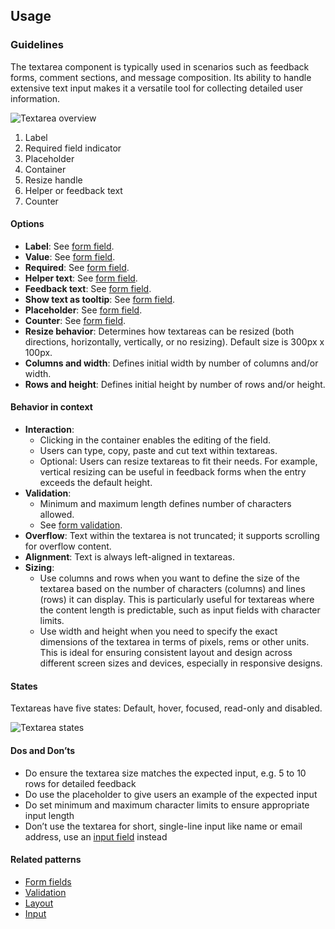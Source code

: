 ## Usage
### Guidelines

The textarea component is typically used in scenarios such as feedback forms, comment sections, and message composition. Its ability to handle extensive text input makes it a versatile tool for collecting detailed user information.

![Textarea overview](https://www.figma.com/design/wEptRgAezDU1z80Cn3eZ0o/iX-Pattern-Illustrations?node-id=3814-1128&t=DtCmoFcLwhf7ke3S-4)

1. Label
2. Required field indicator
3. Placeholder
4. Container
5. Resize handle
6. Helper or feedback text
7. Counter

#### Options

- **Label**: See [form field](../forms-field).
- **Value**: See [form field](../forms-field).
- **Required**: See [form field](../forms-field).
- **Helper text**: See [form field](../forms-field).
- **Feedback text**: See [form field](../forms-field).
- **Show text as tooltip**: See [form field](../forms-field).
- **Placeholder**: See [form field](../forms-field).
- **Counter**: See [form field](../forms-field).
- **Resize behavior**: Determines how textareas can be resized (both directions, horizontally, vertically, or no resizing). Default size is 300px x 100px.
- **Columns and width**: Defines initial width by number of columns and/or width.
- **Rows and height**: Defines initial height by number of rows and/or height.

#### Behavior in context

- **Interaction**:
  - Clicking in the container enables the editing of the field.
  - Users can type, copy, paste and cut text within textareas.
  - Optional: Users can resize textareas to fit their needs. For example, vertical resizing can be useful in feedback forms when the entry exceeds the default height.
- **Validation**:
  - Minimum and maximum length defines number of characters allowed.
  - See [form validation](../forms-validation).
- **Overflow**: Text within the textarea is not truncated; it supports scrolling for overflow content.
- **Alignment**: Text is always left-aligned in textareas.
- **Sizing**:
  - Use columns and rows when you want to define the size of the textarea based on the number of characters (columns) and lines (rows) it can display. This is particularly useful for textareas where the content length is predictable, such as input fields with character limits.
  - Use width and height when you need to specify the exact dimensions of the textarea in terms of pixels, rems or other units. This is ideal for ensuring consistent layout and design across different screen sizes and devices, especially in responsive designs.

#### States

Textareas have five states: Default, hover, focused, read-only and disabled.

![Textarea states](https://www.figma.com/design/wEptRgAezDU1z80Cn3eZ0o/iX-Pattern-Illustrations?node-id=3947-527&t=DtCmoFcLwhf7ke3S-4)

#### Dos and Don’ts

- Do ensure the textarea size matches the expected input, e.g. 5 to 10 rows for detailed feedback
- Do use the placeholder to give users an example of the expected input
- Do set minimum and maximum character limits to ensure appropriate input length
- Don’t use the textarea for short, single-line input like name or email address, use an [input field](../input) instead

#### Related patterns

- [Form fields](../forms-field)
- [Validation](../forms-validation)
- [Layout](../forms-layout)
- [Input](../input)
